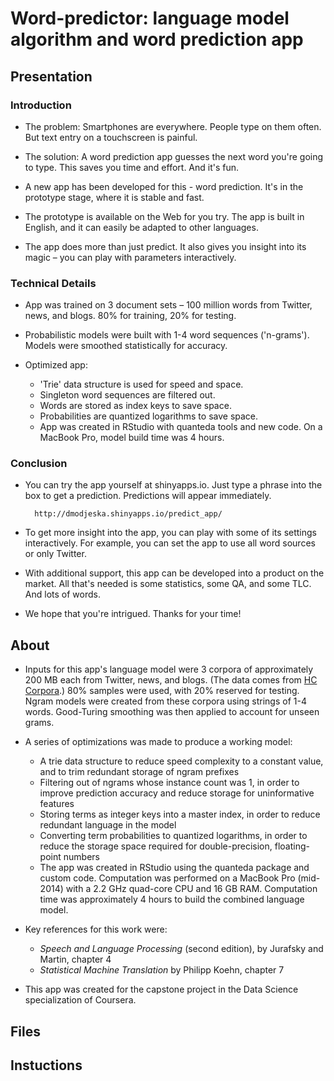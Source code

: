 # Word-predictor: language model algorithm and word prediction app

## Presentation

### Introduction

* The problem: Smartphones are everywhere. People type on them often. But text entry on a touchscreen is painful.

* The solution: A word prediction app guesses the next word you're going to type. This saves you time and effort. And it's fun.

* A new app has been developed for this - word prediction. It's in the prototype stage, where it is stable and fast.

* The prototype is available on the Web for you try. The app is built in English, and it can easily be adapted to other languages.

* The app does more than just predict. It also gives you insight into its magic – you can play with parameters interactively.

### Technical Details

* App was trained on 3 document sets – 100 million words from Twitter, news, and blogs. 80% for training, 20% for testing.

* Probabilistic models were built with 1-4 word sequences ('n-grams'). Models were smoothed statistically for accuracy.

* Optimized app:

    * 'Trie' data structure is used for speed and space.
    * Singleton word sequences are filtered out.
    * Words are stored as index keys to save space.
    * Probabilities are quantized logarithms to save space.
    * App was created in RStudio with quanteda tools and new code. On a MacBook Pro, model build time was 4 hours.

### Conclusion

* You can try the app yourself at shinyapps.io. Just type a phrase into the box to get a prediction. Predictions will appear immediately.

        http://dmodjeska.shinyapps.io/predict_app/

* To get more insight into the app, you can play with some of its settings interactively. For example, you can set the app to use all word sources or only Twitter.

* With additional support, this app can be developed into a product on the market. All that's needed is some statistics, some QA, and some TLC. And lots of words.

* We hope that you're intrigued. Thanks for your time!

## About

* Inputs for this app's language model were 3 corpora of approximately 200 MB each from Twitter, news, and blogs. (The data comes from [HC Corpora](http://www.corpora.heliohost.org/).) 80% samples were used, with 20% reserved for testing. Ngram models were created from these corpora using strings of 1-4 words. Good-Turing smoothing was then applied to account for unseen grams.

* A series of optimizations was made to produce a working model:

    * A trie data structure to reduce speed complexity to a constant value, and to trim redundant storage of ngram prefixes
    * Filtering out of ngrams whose instance count was 1, in order to improve prediction accuracy and reduce storage for uninformative features
    * Storing terms as integer keys into a master index, in order to reduce redundant language in the model
    * Converting term probabilities to quantized logarithms, in order to reduce the storage space required for double-precision, floating-point numbers
    * The app was created in RStudio using the quanteda package and custom code. Computation was performed on a MacBook Pro (mid-2014) with a 2.2 GHz quad-core CPU and 16 GB RAM. Computation time was approximately 4 hours to build the combined language model.

* Key references for this work were:

    * _Speech and Language Processing_ (second edition), by Jurafsky and Martin, chapter 4
    * _Statistical Machine Translation_ by Philipp Koehn, chapter 7

* This app was created for the capstone project in the Data Science specialization of Coursera.

## Files

## Instuctions
